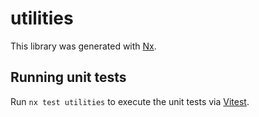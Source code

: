 # utilities

This library was generated with [Nx](https://nx.dev).

## Running unit tests

Run `nx test utilities` to execute the unit tests via [Vitest](https://vitest.dev/).

